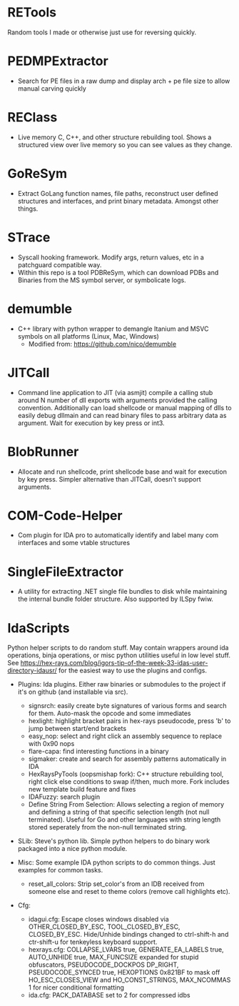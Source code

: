# RETools
Random tools I made or otherwise just use for reversing quickly.

# PEDMPExtractor
* Search for PE files in a raw dump and display arch + pe file size to allow manual carving quickly

# REClass
* Live memory C, C++, and other structure rebuilding tool. Shows a structured view over live memory so you can see values as they change.

# GoReSym
* Extract GoLang function names, file paths, reconstruct user defined structures and interfaces, and print binary metadata. Amongst other things.

# STrace
* Syscall hooking framework. Modify args, return values, etc in a patchguard compatible way.
* Within this repo is a tool PDBReSym, which can download PDBs and Binaries from the MS symbol server, or symbolicate logs.

# demumble
* C++ library with python wrapper to demangle Itanium and MSVC symbols on all platforms (Linux, Mac, Windows)
  * Modified from: https://github.com/nico/demumble

# JITCall 
* Command line application to JIT (via asmjit) compile a calling stub around N number of dll exports with arguments provided the calling convention. Additionally can load shellcode or manual mapping of dlls to easily debug dllmain and can read binary files to pass arbitrary data as argument. Wait for execution by key press or int3.

# BlobRunner
* Allocate and run shellcode, print shellcode base and wait for execution by key press. Simpler alternative than JITCall, doesn't support arguments.

# COM-Code-Helper
* Com plugin for IDA pro to automatically identify and label many com interfaces and some vtable structures

# SingleFileExtractor
* A utility for extracting .NET single file bundles to disk while maintaining the internal bundle folder structure. Also supported by ILSpy fwiw.

# IdaScripts
Python helper scripts to do random stuff. May contain wrappers around ida operations, binja operations, or misc python utilities useful in low level stuff. See https://hex-rays.com/blog/igors-tip-of-the-week-33-idas-user-directory-idausr/ for the easiest way to use the plugins and configs.

 * Plugins:
     Ida plugins. Either raw binaries or submodules to the project if it's on github (and installable via src).
     * signsrch: easily create byte signatures of various forms and search for them. Auto-mask the opcode and some immediates
     * hexlight: highlight bracket pairs in hex-rays pseudocode, press 'b' to jump between start/end brackets
     * easy_nop: select and right click an assembly sequence to replace with 0x90 nops
     * flare-capa: find interesting functions in a binary
     * sigmaker: create and search for assembly patterns automatically in IDA
     * HexRaysPyTools (oopsmishap fork): C++ structure rebuilding tool, right click else conditions to swap if/then, much more. Fork includes new template build feature and fixes
     * IDAFuzzy: search plugin
     * Define String From Selection: Allows selecting a region of memory and defining a string of that specific selection length (not null terminated). Useful for Go and other languages with string length stored seperately from the non-null terminated string.
     
 * SLib:
     Steve's python lib. Simple python helpers to do binary work packaged into a nice python module.
 
 * Misc: Some example IDA python scripts to do common things. Just examples for common tasks.
     * reset_all_colors: Strip set_color's from an IDB received from someone else and reset to theme colors (remove call highlights etc).
     
 * Cfg: 
     * idagui.cfg: Escape closes windows disabled via OTHER_CLOSED_BY_ESC, TOOL_CLOSED_BY_ESC, CLOSED_BY_ESC. Hide/Unhide bindings changed to ctrl-shift-h and ctr-shift-u for tenkeyless keyboard support.
     * hexrays.cfg: COLLAPSE_LVARS true, GENERATE_EA_LABELS true, AUTO_UNHIDE true, MAX_FUNCSIZE expanded for stupid obfuscators, PSEUDOCODE_DOCKPOS DP_RIGHT, PSEUDOCODE_SYNCED true, HEXOPTIONS 0x821BF to mask off HO_ESC_CLOSES_VIEW and HO_CONST_STRINGS, MAX_NCOMMAS 1 for nicer conditional formatting
     * ida.cfg: PACK_DATABASE set to 2 for compressed idbs
